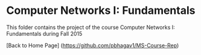# Computer Networks I: Fundamentals
This folder contains the project of the course Computer Networks I: Fundamentals during Fall 2015

[Back to Home Page] (https://github.com/pbhagav1/MS-Course-Rep)